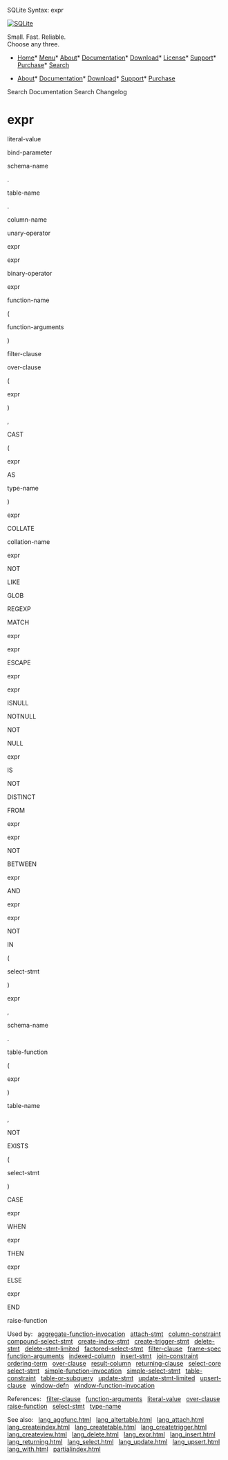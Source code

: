 




SQLite Syntax: expr




[![SQLite](../images/sqlite370_banner.gif)](../index.html)


Small. Fast. Reliable.  
Choose any three.


* [Home](../index.html)* [Menu](javascript:void(0))* [About](../about.html)* [Documentation](../docs.html)* [Download](../download.html)* [License](../copyright.html)* [Support](../support.html)* [Purchase](../prosupport.html)* [Search](javascript:void(0))




* [About](../about.html)* [Documentation](../docs.html)* [Download](../download.html)* [Support](../support.html)* [Purchase](../prosupport.html)






Search Documentation
Search Changelog







# expr








literal\-value




bind\-parameter






schema\-name



.



table\-name



.



column\-name












unary\-operator



expr






expr



binary\-operator



expr






function\-name



(



function\-arguments



)



filter\-clause





over\-clause












(



expr



)






,




CAST



(



expr



AS



type\-name



)






expr



COLLATE



collation\-name






expr



NOT



LIKE

GLOB

REGEXP

MATCH

expr

expr



ESCAPE



expr

































expr



ISNULL






NOTNULL

NOT



NULL












expr



IS



NOT





DISTINCT



FROM



expr








expr



NOT



BETWEEN



expr



AND



expr







expr



NOT



IN



(



select\-stmt



)








expr




,




schema\-name



.



table\-function



(



expr



)




table\-name






,










NOT



EXISTS



(



select\-stmt



)










CASE



expr



WHEN



expr



THEN



expr



ELSE



expr



END











raise\-function






  


Used by:   [aggregate\-function\-invocation](./aggregate-function-invocation.html)   [attach\-stmt](./attach-stmt.html)   [column\-constraint](./column-constraint.html)   [compound\-select\-stmt](./compound-select-stmt.html)   [create\-index\-stmt](./create-index-stmt.html)   [create\-trigger\-stmt](./create-trigger-stmt.html)   [delete\-stmt](./delete-stmt.html)   [delete\-stmt\-limited](./delete-stmt-limited.html)   [factored\-select\-stmt](./factored-select-stmt.html)   [filter\-clause](./filter-clause.html)   [frame\-spec](./frame-spec.html)   [function\-arguments](./function-arguments.html)   [indexed\-column](./indexed-column.html)   [insert\-stmt](./insert-stmt.html)   [join\-constraint](./join-constraint.html)   [ordering\-term](./ordering-term.html)   [over\-clause](./over-clause.html)   [result\-column](./result-column.html)   [returning\-clause](./returning-clause.html)   [select\-core](./select-core.html)   [select\-stmt](./select-stmt.html)   [simple\-function\-invocation](./simple-function-invocation.html)   [simple\-select\-stmt](./simple-select-stmt.html)   [table\-constraint](./table-constraint.html)   [table\-or\-subquery](./table-or-subquery.html)   [update\-stmt](./update-stmt.html)   [update\-stmt\-limited](./update-stmt-limited.html)   [upsert\-clause](./upsert-clause.html)   [window\-defn](./window-defn.html)   [window\-function\-invocation](./window-function-invocation.html)  

References:   [filter\-clause](./filter-clause.html)   [function\-arguments](./function-arguments.html)   [literal\-value](./literal-value.html)   [over\-clause](./over-clause.html)   [raise\-function](./raise-function.html)   [select\-stmt](./select-stmt.html)   [type\-name](./type-name.html)  

See also:   [lang\_aggfunc.html](../lang_aggfunc.html)   [lang\_altertable.html](../lang_altertable.html)   [lang\_attach.html](../lang_attach.html)   [lang\_createindex.html](../lang_createindex.html)   [lang\_createtable.html](../lang_createtable.html)   [lang\_createtrigger.html](../lang_createtrigger.html)   [lang\_createview.html](../lang_createview.html)   [lang\_delete.html](../lang_delete.html)   [lang\_expr.html](../lang_expr.html)   [lang\_insert.html](../lang_insert.html)   [lang\_returning.html](../lang_returning.html)   [lang\_select.html](../lang_select.html)   [lang\_update.html](../lang_update.html)   [lang\_upsert.html](../lang_upsert.html)   [lang\_with.html](../lang_with.html)   [partialindex.html](../partialindex.html)

